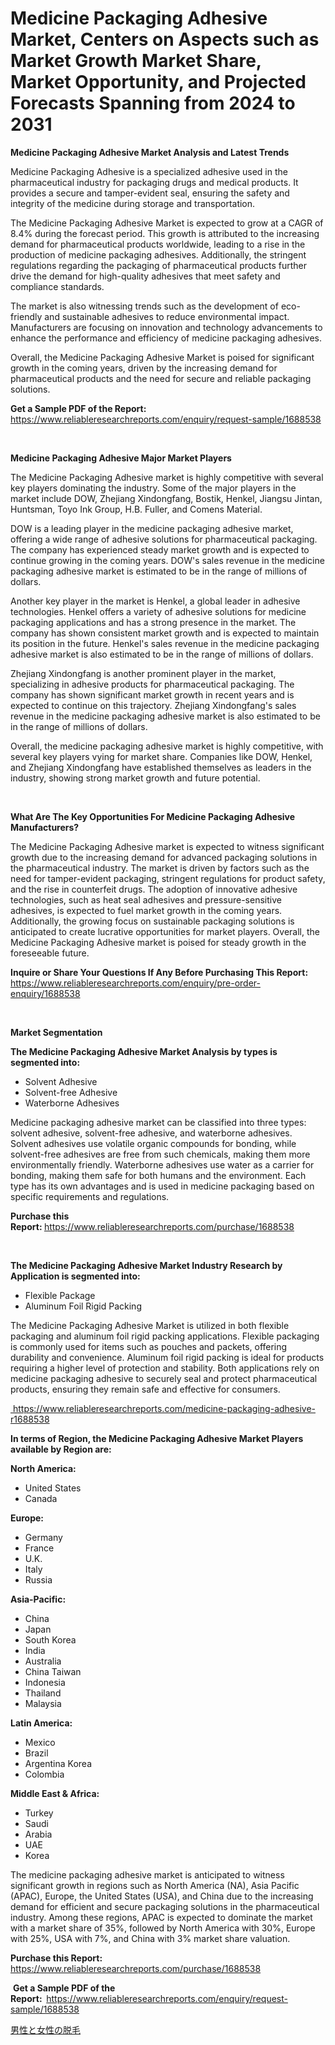 <p><h1>Medicine Packaging Adhesive Market, Centers on Aspects such as Market Growth Market Share, Market Opportunity, and Projected Forecasts Spanning from 2024 to 2031</h1></p><p><strong>Medicine Packaging Adhesive Market Analysis and Latest Trends</strong></p>
<p><p>Medicine Packaging Adhesive is a specialized adhesive used in the pharmaceutical industry for packaging drugs and medical products. It provides a secure and tamper-evident seal, ensuring the safety and integrity of the medicine during storage and transportation.</p><p>The Medicine Packaging Adhesive Market is expected to grow at a CAGR of 8.4% during the forecast period. This growth is attributed to the increasing demand for pharmaceutical products worldwide, leading to a rise in the production of medicine packaging adhesives. Additionally, the stringent regulations regarding the packaging of pharmaceutical products further drive the demand for high-quality adhesives that meet safety and compliance standards.</p><p>The market is also witnessing trends such as the development of eco-friendly and sustainable adhesives to reduce environmental impact. Manufacturers are focusing on innovation and technology advancements to enhance the performance and efficiency of medicine packaging adhesives.</p><p>Overall, the Medicine Packaging Adhesive Market is poised for significant growth in the coming years, driven by the increasing demand for pharmaceutical products and the need for secure and reliable packaging solutions.</p></p>
<p><strong>Get a Sample PDF of the Report:&nbsp;</strong> <a href="https://www.reliableresearchreports.com/enquiry/request-sample/1688538">https://www.reliableresearchreports.com/enquiry/request-sample/1688538</a></p>
<p>&nbsp;</p>
<p><strong>Medicine Packaging Adhesive Major Market Players</strong></p>
<p><p>The Medicine Packaging Adhesive market is highly competitive with several key players dominating the industry. Some of the major players in the market include DOW, Zhejiang Xindongfang, Bostik, Henkel, Jiangsu Jintan, Huntsman, Toyo Ink Group, H.B. Fuller, and Comens Material.</p><p>DOW is a leading player in the medicine packaging adhesive market, offering a wide range of adhesive solutions for pharmaceutical packaging. The company has experienced steady market growth and is expected to continue growing in the coming years. DOW's sales revenue in the medicine packaging adhesive market is estimated to be in the range of millions of dollars.</p><p>Another key player in the market is Henkel, a global leader in adhesive technologies. Henkel offers a variety of adhesive solutions for medicine packaging applications and has a strong presence in the market. The company has shown consistent market growth and is expected to maintain its position in the future. Henkel's sales revenue in the medicine packaging adhesive market is also estimated to be in the range of millions of dollars.</p><p>Zhejiang Xindongfang is another prominent player in the market, specializing in adhesive products for pharmaceutical packaging. The company has shown significant market growth in recent years and is expected to continue on this trajectory. Zhejiang Xindongfang's sales revenue in the medicine packaging adhesive market is also estimated to be in the range of millions of dollars.</p><p>Overall, the medicine packaging adhesive market is highly competitive, with several key players vying for market share. Companies like DOW, Henkel, and Zhejiang Xindongfang have established themselves as leaders in the industry, showing strong market growth and future potential.</p></p>
<p>&nbsp;</p>
<p><strong>What Are The Key Opportunities For Medicine Packaging Adhesive Manufacturers?</strong></p>
<p><p>The Medicine Packaging Adhesive market is expected to witness significant growth due to the increasing demand for advanced packaging solutions in the pharmaceutical industry. The market is driven by factors such as the need for tamper-evident packaging, stringent regulations for product safety, and the rise in counterfeit drugs. The adoption of innovative adhesive technologies, such as heat seal adhesives and pressure-sensitive adhesives, is expected to fuel market growth in the coming years. Additionally, the growing focus on sustainable packaging solutions is anticipated to create lucrative opportunities for market players. Overall, the Medicine Packaging Adhesive market is poised for steady growth in the foreseeable future.</p></p>
<p><strong>Inquire or Share Your Questions If Any Before Purchasing This Report:</strong> <a href="https://www.reliableresearchreports.com/enquiry/pre-order-enquiry/1688538">https://www.reliableresearchreports.com/enquiry/pre-order-enquiry/1688538</a></p>
<p>&nbsp;</p>
<p><strong>Market Segmentation</strong></p>
<p><strong>The Medicine Packaging Adhesive Market Analysis by types is segmented into:</strong></p>
<p><ul><li>Solvent Adhesive</li><li>Solvent-free Adhesive</li><li>Waterborne Adhesives</li></ul></p>
<p><p>Medicine packaging adhesive market can be classified into three types: solvent adhesive, solvent-free adhesive, and waterborne adhesives. Solvent adhesives use volatile organic compounds for bonding, while solvent-free adhesives are free from such chemicals, making them more environmentally friendly. Waterborne adhesives use water as a carrier for bonding, making them safe for both humans and the environment. Each type has its own advantages and is used in medicine packaging based on specific requirements and regulations.</p></p>
<p><strong>Purchase this Report:&nbsp;</strong><a href="https://www.reliableresearchreports.com/purchase/1688538">https://www.reliableresearchreports.com/purchase/1688538</a></p>
<p>&nbsp;</p>
<p><strong>The Medicine Packaging Adhesive Market Industry Research by Application is segmented into:</strong></p>
<p><ul><li>Flexible Package</li><li>Aluminum Foil Rigid Packing</li></ul></p>
<p><p>The Medicine Packaging Adhesive Market is utilized in both flexible packaging and aluminum foil rigid packing applications. Flexible packaging is commonly used for items such as pouches and packets, offering durability and convenience. Aluminum foil rigid packing is ideal for products requiring a higher level of protection and stability. Both applications rely on medicine packaging adhesive to securely seal and protect pharmaceutical products, ensuring they remain safe and effective for consumers.</p></p>
<p><a href="https://www.reliableresearchreports.com/medicine-packaging-adhesive-r1688538">&nbsp;https://www.reliableresearchreports.com/medicine-packaging-adhesive-r1688538</a></p>
<p><strong>In terms of Region, the Medicine Packaging Adhesive Market Players available by Region are:</strong></p>
<p>
    <p> <strong> North America: </strong>
        <ul>
            <li>United States</li>
            <li>Canada</li>
        </ul>
        </p> 
    <p> <strong> Europe: </strong>
        <ul>
            <li>Germany</li>
            <li>France</li>
            <li>U.K.</li>
            <li>Italy</li>
            <li>Russia</li>
        </ul>
        </p> 
    <p> <strong> Asia-Pacific: </strong>
        <ul>
            <li>China</li>
            <li>Japan</li>
            <li>South Korea</li>
            <li>India</li>
            <li>Australia</li>
            <li>China Taiwan</li>
            <li>Indonesia</li>
            <li>Thailand</li>
            <li>Malaysia</li>
        </ul>
        </p> 
    <p> <strong> Latin America: </strong>
        <ul>
            <li>Mexico</li>
            <li>Brazil</li>
            <li>Argentina Korea</li>
            <li>Colombia</li>
        </ul>
        </p> 
    <p> <strong> Middle East & Africa: </strong>
        <ul>
            <li>Turkey</li>
            <li>Saudi</li>
            <li>Arabia</li>
            <li>UAE</li>
            <li>Korea</li>
        </ul>
    </p>
    </p>
<p><p>The medicine packaging adhesive market is anticipated to witness significant growth in regions such as North America (NA), Asia Pacific (APAC), Europe, the United States (USA), and China due to the increasing demand for efficient and secure packaging solutions in the pharmaceutical industry. Among these regions, APAC is expected to dominate the market with a market share of 35%, followed by North America with 30%, Europe with 25%, USA with 7%, and China with 3% market share valuation.</p></p>
<p><strong>Purchase this Report: </strong><a href="https://www.reliableresearchreports.com/purchase/1688538">https://www.reliableresearchreports.com/purchase/1688538</a></p>
<p>&nbsp;<strong>Get a Sample PDF of the Report:&nbsp;&nbsp;</strong><a href="https://www.reliableresearchreports.com/enquiry/request-sample/1688538">https://www.reliableresearchreports.com/enquiry/request-sample/1688538</a></p>
<p><strong></strong></p>
<p><p><a href="https://github.com/oafhukehf4709715/Market-Research-Report-List-3/blob/main/9285477183251.md">男性と女性の脱毛</a></p></p>